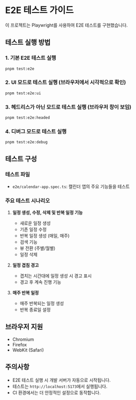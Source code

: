 # E2E 테스트 가이드

이 프로젝트는 Playwright를 사용하여 E2E 테스트를 구현했습니다.

## 테스트 실행 방법

### 1. 기본 E2E 테스트 실행

```bash
pnpm test:e2e
```

### 2. UI 모드로 테스트 실행 (브라우저에서 시각적으로 확인)

```bash
pnpm test:e2e:ui
```

### 3. 헤드리스가 아닌 모드로 테스트 실행 (브라우저 창이 보임)

```bash
pnpm test:e2e:headed
```

### 4. 디버그 모드로 테스트 실행

```bash
pnpm test:e2e:debug
```

## 테스트 구성

### 테스트 파일

- `e2e/calendar-app.spec.ts`: 캘린더 앱의 주요 기능들을 테스트

### 주요 테스트 시나리오

1. **일정 생성, 수정, 삭제 및 반복 일정 기능**

   - 새로운 일정 생성
   - 기존 일정 수정
   - 반복 일정 생성 (매일, 매주)
   - 검색 기능
   - 뷰 전환 (주별/월별)
   - 일정 삭제

2. **일정 겹침 경고**

   - 겹치는 시간대에 일정 생성 시 경고 표시
   - 경고 후 계속 진행 기능

3. **매주 반복 일정**
   - 매주 반복되는 일정 생성
   - 반복 종료일 설정

## 브라우저 지원

- Chromium
- Firefox
- WebKit (Safari)

## 주의사항

- E2E 테스트 실행 시 개발 서버가 자동으로 시작됩니다.
- 테스트는 `http://localhost:5173`에서 실행됩니다.
- CI 환경에서는 더 안정적인 설정으로 동작합니다.
